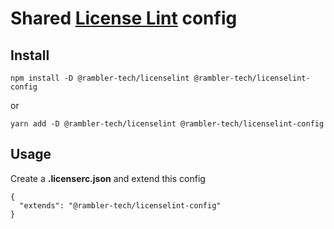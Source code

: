 # Shared [License Lint](https://github.com/rambler-digital-solutions/licenselint) config

## Install

```
npm install -D @rambler-tech/licenselint @rambler-tech/licenselint-config
```

or

```
yarn add -D @rambler-tech/licenselint @rambler-tech/licenselint-config
```

## Usage

Create a **.licenserc.json** and extend this config

```
{
  "extends": "@rambler-tech/licenselint-config"
}
```
